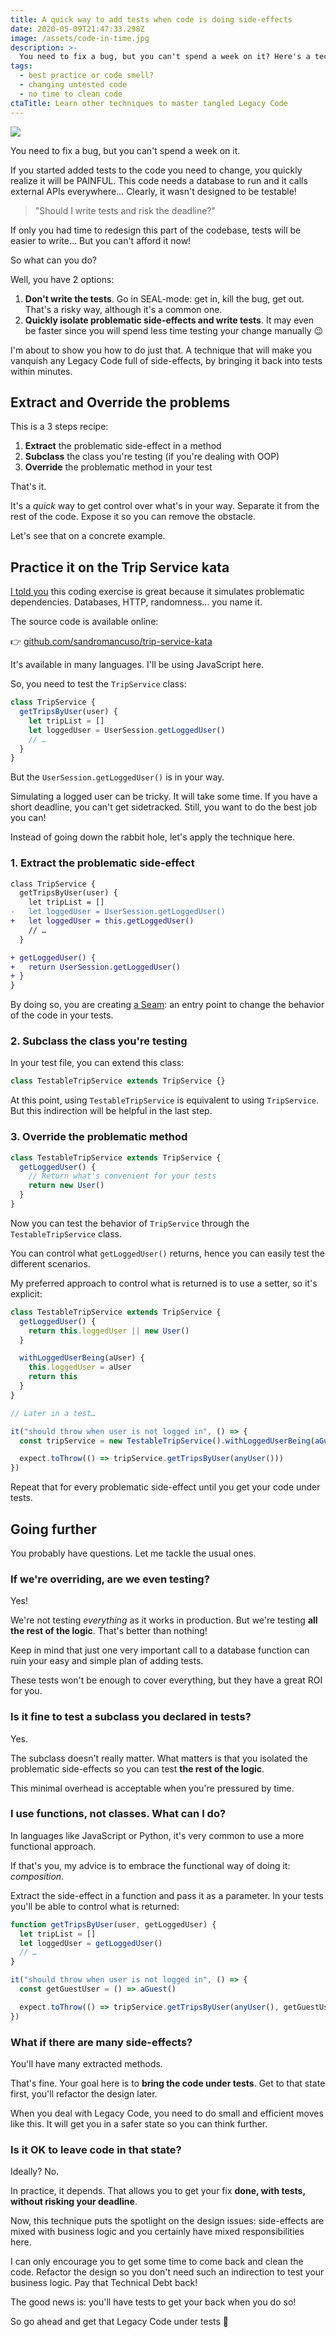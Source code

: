 ```yaml
---
title: A quick way to add tests when code is doing side-effects
date: 2020-05-09T21:47:33.298Z
image: /assets/code-in-time.jpg
description: >-
  You need to fix a bug, but you can't spend a week on it? Here's a technique to isolate problematic side-effects and write tests within minutes.
tags:
  - best practice or code smell?
  - changing untested code
  - no time to clean code
ctaTitle: Learn other techniques to master tangled Legacy Code
---
```


![](/assets/code-in-time.jpg)

You need to fix a bug, but you can't spend a week on it.

If you started added tests to the code you need to change, you quickly realize it will be PAINFUL. This code needs a database to run and it calls external APIs everywhere… Clearly, it wasn't designed to be testable!

> "Should I write tests and risk the deadline?"

If only you had time to redesign this part of the codebase, tests will be easier to write… But you can't afford it now!

So what can you do?

Well, you have 2 options:

1. **Don't write the tests**. Go in SEAL-mode: get in, kill the bug, get out. That's a risky way, although it's a common one.
2. **Quickly isolate problematic side-effects and write tests**. It may even be faster since you will spend less time testing your change manually 😉

I'm about to show you how to do just that. A technique that will make you vanquish any Legacy Code full of side-effects, by bringing it back into tests within minutes.

## Extract and Override the problems

This is a 3 steps recipe:

1. **Extract** the problematic side-effect in a method
2. **Subclass** the class you're testing (if you're dealing with OOP)
3. **Override** the problematic method in your test

That's it.

It's a _quick_ way to get control over what's in your way. Separate it from the rest of the code. Expose it so you can remove the obstacle.

Let's see that on a concrete example.

## Practice it on the Trip Service kata

[I told you](../5-coding-exercises-to-practice-refactoring-legacy-code) this coding exercise is great because it simulates problematic dependencies. Databases, HTTP, randomness… you name it.

The source code is available online:

👉 [github.com/sandromancuso/trip-service-kata](https://github.com/sandromancuso/trip-service-kata)

It's available in many languages. I'll be using JavaScript here.

So, you need to test the `TripService` class:

```js
class TripService {
  getTripsByUser(user) {
    let tripList = []
    let loggedUser = UserSession.getLoggedUser()
    // …
  }
}
```

But the `UserSession.getLoggedUser()` is in your way.

Simulating a logged user can be tricky. It will take some time. If you have a short deadline, you can't get sidetracked. Still, you want to do the best job you can!

Instead of going down the rabbit hole, let's apply the technique here.

### 1. Extract the problematic side-effect

```diff
class TripService {
  getTripsByUser(user) {
    let tripList = []
-   let loggedUser = UserSession.getLoggedUser()
+   let loggedUser = this.getLoggedUser()
    // …
  }

+ getLoggedUser() {
+   return UserSession.getLoggedUser()
+ }
}
```

By doing so, you are creating [a Seam](../key-points-of-working-effectively-with-legacy-code#identify-seams-to-break-your-code-dependencies): an entry point to change the behavior of the code in your tests.

### 2. Subclass the class you're testing

In your test file, you can extend this class:

```js
class TestableTripService extends TripService {}
```

At this point, using `TestableTripService` is equivalent to using `TripService`. But this indirection will be helpful in the last step.

### 3. Override the problematic method

```js
class TestableTripService extends TripService {
  getLoggedUser() {
    // Return what's convenient for your tests
    return new User()
  }
}
```

Now you can test the behavior of `TripService` through the `TestableTripService` class.

You can control what `getLoggedUser()` returns, hence you can easily test the different scenarios.

My preferred approach to control what is returned is to use a setter, so it's explicit:

```js
class TestableTripService extends TripService {
  getLoggedUser() {
    return this.loggedUser || new User()
  }

  withLoggedUserBeing(aUser) {
    this.loggedUser = aUser
    return this
  }
}

// Later in a test…

it("should throw when user is not logged in", () => {
  const tripService = new TestableTripService().withLoggedUserBeing(aGuest())

  expect.toThrow(() => tripService.getTripsByUser(anyUser()))
})
```

Repeat that for every problematic side-effect until you get your code under tests.

## Going further

You probably have questions. Let me tackle the usual ones.

### If we're overriding, are we even testing?

Yes!

We're not testing _everything_ as it works in production. But we're testing **all the rest of the logic**. That's better than nothing!

Keep in mind that just one very important call to a database function can ruin your easy and simple plan of adding tests.

These tests won't be enough to cover everything, but they have a great ROI for you.

### Is it fine to test a subclass you declared in tests?

Yes.

The subclass doesn't really matter. What matters is that you isolated the problematic side-effects so you can test **the rest of the logic**.

This minimal overhead is acceptable when you're pressured by time.

### I use functions, not classes. What can I do?

In languages like JavaScript or Python, it's very common to use a more functional approach.

If that's you, my advice is to embrace the functional way of doing it: _composition_.

Extract the side-effect in a function and pass it as a parameter. In your tests you'll be able to control what is returned:

```js
function getTripsByUser(user, getLoggedUser) {
  let tripList = []
  let loggedUser = getLoggedUser()
  // …
}
```

```js
it("should throw when user is not logged in", () => {
  const getGuestUser = () => aGuest()

  expect.toThrow(() => tripService.getTripsByUser(anyUser(), getGuestUser))
})
```

### What if there are many side-effects?

You'll have many extracted methods.

That's fine. Your goal here is to **bring the code under tests**. Get to that state first, you'll refactor the design later.

When you deal with Legacy Code, you need to do small and efficient moves like this. It will get you in a safer state so you can think further.

### Is it OK to leave code in that state?

Ideally? No.

In practice, it depends. That allows you to get your fix **done, with tests, without risking your deadline**.

Now, this technique puts the spotlight on the design issues: side-effects are mixed with business logic and you certainly have mixed responsibilities here.

I can only encourage you to get some time to come back and clean the code. Refactor the design so you don't need such an indirection to test your business logic. Pay that Technical Debt back!

The good news is: you'll have tests to get your back when you do so!

So go ahead and get that Legacy Code under tests 🤠
